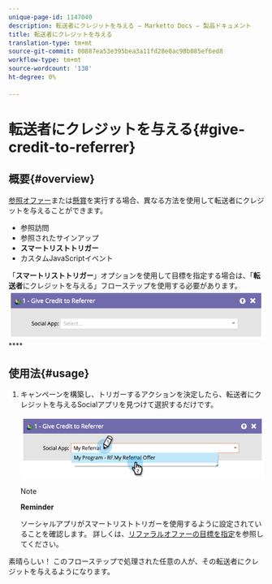 ```yaml
---
unique-page-id: 1147040
description: 転送者にクレジットを与える — Marketto Docs — 製品ドキュメント
title: 転送者にクレジットを与える
translation-type: tm+mt
source-git-commit: 00887ea53e395bea3a11fd28e0ac98b085ef6ed8
workflow-type: tm+mt
source-wordcount: '138'
ht-degree: 0%

---
```



# 転送者にクレジットを与える{#give-credit-to-referrer}

## 概要{#overview}

[参照オファー](../../../../product-docs/demand-generation/social/referral-offers/create-a-referral-offer.md)または[懸賞](../../../../product-docs/demand-generation/social/sweepstakes/create-sweepstakes.md)を実行する場合、異なる方法を使用して転送者にクレジットを与えることができます。

* 参照訪問
* 参照されたサインアップ
* **スマートリストトリガー**
* カスタムJavaScriptイベント

「**スマートリストトリガー**」オプションを使用して目標を指定する場合は、「**転送者**&#x200B;にクレジットを与える」フローステップを使用する必要があります。   ![](assets/image2014-9-22-15-3a59-3a18.png)****

## 使用法{#usage}

1. キャンペーンを構築し、トリガーするアクションを決定したら、転送者にクレジットを与えるSocialアプリを見つけて選択するだけです。

   ![](assets/image2014-9-22-15-3a59-3a39.png)

   >[!NOTE]
   >
   >**Reminder**
   >
   >
   >ソーシャルアプリがスマートリストトリガーを使用するように設定されていることを確認します。 詳しくは、[リファラルオファーの目標を指定](../../../../product-docs/demand-generation/social/referral-offers/specify-goal-for-referral-offer.md)を参照してください。

素晴らしい！ このフローステップで処理された任意の人が、その転送者にクレジットを与えるようになります。